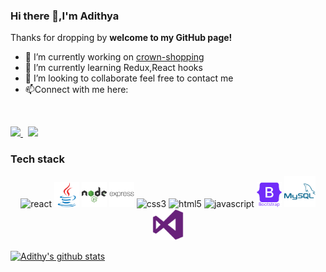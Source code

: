 ### Hi there 👋,I'm Adithya 

 Thanks for dropping by **welcome to my GitHub page!**

- 🔭 I’m currently working on [crown-shopping](https://github.com/adithyakam/Crown-Shoping)
- 🌱 I’m currently learning Redux,React hooks
- 👯 I’m looking to collaborate feel free to contact me<br/>
- 📫Connect with me here:<br />

 <br />
 <p>
  <a href="linkedin.com/in/adithya-kamath-15d34545d/">
    <img src="https://img.shields.io/badge/adithya-kamath-15d34545d?style=flat&logo=linkedin">
  </a> &nbsp; 
  
 <a href="https://dev.to/adithyakam">
    <img src="https://img.shields.io/badge/adithya-kamath-15d3?style=flat&logo=dev.to">
  </a>
</p>


### Tech stack

<p align="center"> 
 <img src=https://devicons.github.io/devicon/devicon.git/icons/react/react-original-wordmark.svg alt=react width="40" height="40"/> 
 <img src=https://github.com/devicons/devicon/blob/master/icons/java/java-original.svg alt=java width="40" height="40"/> 
 <img src=https://github.com/devicons/devicon/blob/master/icons/nodejs/nodejs-original-wordmark.svg alt=nodeJS width="40" height="40"/> 
 <img src=https://github.com/devicons/devicon/blob/master/icons/express/express-original-wordmark.svg alt=express width="40" height="40"/> 
<img src=https://devicons.github.io/devicon/devicon.git/icons/css3/css3-original-wordmark.svg alt=css3 width="40" height="40"/> 
 <img src=https://devicons.github.io/devicon/devicon.git/icons/html5/html5-original-wordmark.svg alt=html5 width="40" height="40"/> 
 <img src=https://devicons.github.io/devicon/devicon.git/icons/javascript/javascript-original.svg alt=javascript width="40" height="40"/> 
 <img src=https://raw.githubusercontent.com/devicons/devicon/master/icons/bootstrap/bootstrap-plain-wordmark.svg alt=Bootstrap width="40" height="40"/>
 <img src=https://raw.githubusercontent.com/devicons/devicon/master/icons/mysql/mysql-plain-wordmark.svg alt=mysql width="50" height="50"/> 
 <img src=https://raw.githubusercontent.com/devicons/devicon/master/icons/visualstudio/visualstudio-plain.svg alt=vs-code width="50" height="50"/>
</p>


[![Adithy's github stats](https://github-readme-stats.vercel.app/api?username=adithyakam)](https://github.com/adithykam/github-readme-stats)


